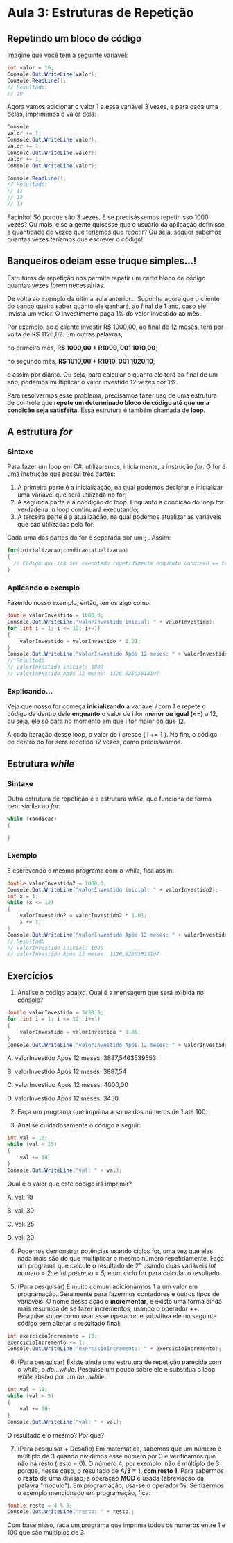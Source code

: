 # Aula 3: Estruturas de Repetição

## Repetindo um bloco de código

Imagine que você tem a seguinte variável:

```cs
int valor = 10;
Console.Out.WriteLine(valor);
Console.ReadLine();
// Resultado: 
// 10
```

Agora vamos adicionar o valor 1 a essa variável 3 vezes, e para cada uma delas, imprimimos o valor dela:

```cs
Console
valor += 1;
Console.Out.WriteLine(valor);
valor += 1;
Console.Out.WriteLine(valor);
valor += 1;
Console.Out.WriteLine(valor);

Console.ReadLine();
// Resultado:
// 11
// 12
// 13
```

Facinho! Só porque são 3 vezes. E se precisássemos repetir isso 1000 vezes? Ou mais, e se a gente quisesse que o usuário da aplicação definisse a quantidade de vezes que teríamos que repetir? Ou seja, sequer sabemos quantas vezes teríamos que escrever o código!

## Banqueiros odeiam esse truque simples...!

Estruturas de repetição nos permite repetir um certo bloco de código quantas vezes forem necessárias.

De volta ao exemplo da última aula anterior... Suponha agora que o cliente do banco queira saber quanto ele ganhará, ao final de 1 ano, caso ele invista um valor. O investimento paga 1% do valor investido ao mês.

Por exemplo, se o cliente investir R$ 1000,00, ao final de 12 meses, terá por volta de R$ 1126,82. Em outras palavras, 

no primeiro mês, **R$ 1000,00 + R$1000,00 1% = R$ 1010,00**; 

no segundo mês, **R$ 1010,00 + R$1010,00 1% = R$ 1020,10**; 

e assim por diante. Ou seja, para calcular o quanto ele terá ao final de um ano, podemos multiplicar o valor investido 12 vezes por 1%.

Para resolvermos esse problema, precisamos fazer uso de uma estrutura de controle que **repete um determinado bloco de código até que uma condição seja satisfeita**. Essa estrutura é também chamada de **loop**.

## A estrutura *for*

### Sintaxe

Para fazer um loop em C#, utilizaremos, inicialmente, a instrução  *for*. O for é uma instrução que possui três partes: 

1. A primeira parte é a inicialização, na qual podemos declarar e inicializar uma variável que será utilizada no  for; 
2. A segunda parte é a condição do loop. Enquanto a condição do loop for verdadeira, o loop continuará executando; 
3. A terceira parte é a atualização, na qual podemos atualizar as variáveis que são utilizadas pelo for.

Cada uma das partes do for é separada por um **;** . Assim:

```cs
for(inicializacao;condicao;atualizacao)
{
  // Codigo que irá ser executado repetidamente enquanto condicao == true
}
```

### Aplicando o exemplo

Fazendo nosso exemplo, então, temos algo como:

```cs
double valorInvestido = 1000.0;
Console.Out.WriteLine("valorInvestido inicial: " + valorInvestido);
for (int i = 1; i <= 12; i+=1)
{
    valorInvestido = valorInvestido * 1.01;
}
Console.Out.WriteLine("valorInvestido Após 12 meses: " + valorInvestido);
// Resultado
// valorInvestido inicial: 1000
// valorInvestido Após 12 meses: 1126,82503013197
```

### Explicando...

Veja que nosso for começa **inicializando** a variável *i* com *1* e repete o código de dentro dele **enquanto** o valor de i for **menor ou igual (<=)** a 12, ou seja, ele só para no momento em que i for maior do que 12. 

A cada iteração desse loop, o valor de i cresce ( i += 1 ). No fim, o código de dentro do for será repetido 12 vezes, como precisávamos. 

## Estrutura *while*

### Sintaxe

Outra estrutura de repetição é a estrutura *while*, que funciona de forma bem similar ao *for*:

```cs
while (condicao)
{

}
```

### Exemplo

E escrevendo o mesmo programa com o *while*, fica assim:

```cs
double valorInvestido2 = 1000.0;
Console.Out.WriteLine("valorInvestido inicial: " + valorInvestido2);
int x = 1;
while (x <= 12)
{
    valorInvestido2 = valorInvestido2 * 1.01;
    x += 1;
}
Console.Out.WriteLine("valorInvestido Após 12 meses: " + valorInvestido2);
// Resultado
// valorInvestido inicial: 1000
// valorInvestido Após 12 meses: 1126,82503013197
```

## Exercícios

1. Analise o código abaixo. Qual é a mensagem que será exibida no console?

```cs
double valorInvestido = 3450.0;
for (int i = 1; i <= 12; i+=1)
{
    valorInvestido = valorInvestido * 1.00;
}
Console.Out.WriteLine("valorInvestido Após 12 meses: " + valorInvestido);
```
A. valorInvestido Após 12 meses: 3887,5463539553

B. valorInvestido Após 12 meses: 3887,54

C. valorInvestido Após 12 meses: 4000,00

D. valorInvestido Após 12 meses: 3450

2. Faça um programa que imprima a soma dos números de 1 até 100.

3. Analise cuidadosamente o código a seguir:

```cs
int val = 10;
while (val < 25)
{
    val += 10;
}
Console.Out.WriteLine("val: " + val);
```

Qual é o valor que este código irá imprimir?

A. val: 10

B. val: 30

C. val: 25

D. val: 20

4. Podemos demonstrar potências usando ciclos for, uma vez que elas nada mais são do que multiplicar o mesmo número repetidamente. Faça um programa que calcule o resultado de 2⁵ usando duas variáveis *int numero = 2;* e *int potencia = 5;* e um ciclo for para calcular o resultado.

5. (Para pesquisar) É muito comum adicionarmos 1 a um valor em programação. Geralmente para fazermos contadores e outros tipos de variáveis. O nome dessa ação é **incrementar**, e existe uma forma ainda mais resumida de se fazer incrementos, usando o operador *++*. Pesquise sobre como usar esse operador, e substitua ele no seguinte código sem alterar o resultado final:

```cs
int exercicioIncremento = 10;
exercicioIncremento += 1;
Console.Out.WriteLine("exercicioIncremento: " + exercicioIncremento);
```

6. (Para pesquisar) Existe ainda uma estrutura de repetição parecida com o *while*, o *do...while*. Pesquise um pouco sobre ele e substitua o loop *while* abaixo por um *do...while*:

```cs
int val = 10;
while (val < 5)
{
    val += 10;
}
Console.Out.WriteLine("val: " + val);
```

O resultado é o mesmo? Por que?

7. (Para pesquisar + Desafio) Em matemática, sabemos que um número é múltiplo de 3 quando dividimos esse número por 3 e verificamos que não há resto (resto = 0). O número 4, por exemplo, não é múltiplo de 3 porque, nesse caso, o resultado de **4/3 = 1, com resto 1**. Para sabermos o **resto** de uma divisão, a operação **MOD** é usada (abreviação da palavra "modulo"). Em programação, usa-se o operador **%**. Se fizermos o exemplo mencionado em programação, fica:

```cs
double resto = 4 % 3;
Console.Out.WriteLine("resto: " + resto);
```

Com base nisso, faça um programa que imprima todos os números entre 1 e 100 que são múltiplos de 3.
